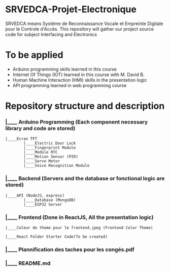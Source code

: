 # SRVEDCA-Projet-Electronique

SRVEDCA means Système de Reconnaissance Vocale et Empreinte Digitale pour le Controle d'Accès. This repository will gather our project source code for subject Interfacing and Electronics

# To be applied

- Arduino programming skills learned in this course
- Internet Of Things (IOT) learned in this course with M. David B.
- Human Machine Interaction (HMI) skills in the presentation logic
- API programming learned in web programming course

# Repository structure and description

### |____ Arduino Programming (Each component necessary library and code are stored)

    |____Ecran TFT
            |____Electric Door Lock
            |____Fingerprint Module
            |____Module RTC
            |____Motion Sensor (PIR)
            |____Servo Motor
            |____Voice Recognition Module

### |____ Backend (Servers and the database or fonctional logic are stored)

    |____API (NodeJS, express)
            |____Database (MongoDB)
            |____ESP32 Server

### |____ Frontend (Done in ReactJS, All the presentation logic)

    |____Coleur de theme pour le frontend.jpeg (Frontend Color Theme)

    |____React Folder Starter Code(To be created)

### |____ Plannification des taches pour les congés.pdf

### |____ README.md
